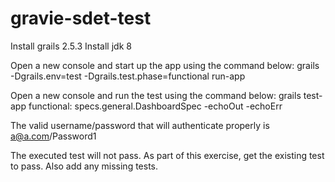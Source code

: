 gravie-sdet-test
======

Install grails 2.5.3
Install jdk 8

Open a new console and start up the app using the command below:
grails -Dgrails.env=test -Dgrails.test.phase=functional run-app

Open a new console and run the test using the command below:
grails test-app functional: specs.general.DashboardSpec -echoOut -echoErr

The valid username/password that will authenticate properly is a@a.com/Password1

The executed test will not pass.  As part of this exercise, get the existing test to pass.
Also add any missing tests.

